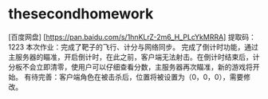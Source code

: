 # thesecondhomework
[百度网盘] [https://pan.baidu.com/s/1hnKLrZ-2m6_H_PLcYkMRRA]
提取码：1223
本次作业：完成了靶子的飞行、计分与网络同步。
          完成了倒计时功能，通过主服务器的瞄准，开启倒计时，在此之前，客户端无法射击。在倒计时结束后，计分板不会立即清零，使用户可以仔细查看分数，主服务器再次瞄准，新的游戏将开始。
有待完善：客户端角色在被击杀后，位置将被设置为（0，0，0），需要修改。
